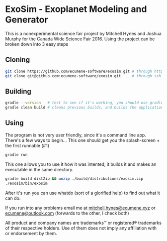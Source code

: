 ExoSim - Exoplanet Modeling and Generator
=================================
This is a nonexperimental science fair project by Mitchell Hynes and Joshua Murphy for the Canada Wide Science Fair 2016.
Using the project can be broken down into 3 easy steps

Cloning
----------------------------------
`````````bash
git clone https://github.com/ecumene-software/exosim.git # through https
git clone git@github.com:ecumene-software/exosim.git     # through ssh (requires key)
`````````

Building
----------------------------------
`````````bash
gradle --version   # test to see if it's working, you should use gradle 2.11
gradle clean build # cleans previous builds, and builds the application
`````````

Using
----------------------------------
The program is not very user friendly, since it's a command line app. There's a few ways to begin...
This one should get you the splash-screen + the first runnable (#1)
`````````bash
gradle run
`````````
This one allows you to use it how it was intented, it builds it and makes an executable in the same directory.
`````````bash
gradle build distZip && unzip ./build/distributions/exosim.zip
./exosim/bin/exosim
`````````
After it's run you can use whatdo (sort of a glorified help) to find out what it can do.

If you run into any problems email me at mitchell.hynes@ecumene.xyz or ecumene@outlook.com (forwards to the other, I check both)

All product and company names are trademarks™ or registered® trademarks of their respective holders. Use of them does not imply any affiliation with or endorsement by them. 
